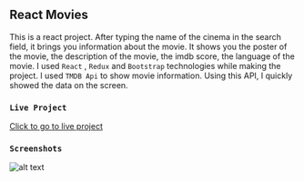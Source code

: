 
## React Movies

This is a react project. After typing the name of the cinema in the search field, it brings you information about the movie. It shows you the poster of the movie, the description of the movie, the imdb score, the language of the movie. I used `React` , `Redux` and `Bootstrap` technologies while making the project. I used `TMDB Api` to show movie information. Using this API, I quickly showed the data on the screen.


### `Live Project`

 [Click to go to live project
](https://filmdunyasi.netlify.app/) 


### `Screenshots`

![alt text](https://i.hizliresim.com/dn55wrn.PNG)


